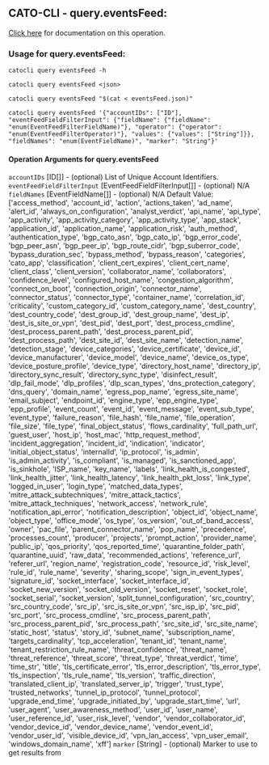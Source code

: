 
## CATO-CLI - query.eventsFeed:
[Click here](https://api.catonetworks.com/documentation/#query-eventsFeed) for documentation on this operation.

### Usage for query.eventsFeed:

`catocli query eventsFeed -h`

`catocli query eventsFeed <json>`

`catocli query eventsFeed "$(cat < eventsFeed.json)"`

`catocli query eventsFeed '{"accountIDs": ["ID"], "eventFeedFieldFilterInput": {"fieldName": {"fieldName": "enum(EventFeedFilterFieldName)"}, "operator": {"operator": "enum(EventFeedFilterOperator)"}, "values": {"values": ["String"]}}, "fieldNames": "enum(EventFieldName)", "marker": "String"}'`

#### Operation Arguments for query.eventsFeed ####
`accountIDs` [ID[]] - (optional) List of Unique Account Identifiers. 
`eventFeedFieldFilterInput` [EventFeedFieldFilterInput[]] - (optional) N/A 
`fieldNames` [EventFieldName[]] - (optional) N/A Default Value: ['access_method', 'account_id', 'action', 'actions_taken', 'ad_name', 'alert_id', 'always_on_configuration', 'analyst_verdict', 'api_name', 'api_type', 'app_activity', 'app_activity_category', 'app_activity_type', 'app_stack', 'application_id', 'application_name', 'application_risk', 'auth_method', 'authentication_type', 'bgp_cato_asn', 'bgp_cato_ip', 'bgp_error_code', 'bgp_peer_asn', 'bgp_peer_ip', 'bgp_route_cidr', 'bgp_suberror_code', 'bypass_duration_sec', 'bypass_method', 'bypass_reason', 'categories', 'cato_app', 'classification', 'client_cert_expires', 'client_cert_name', 'client_class', 'client_version', 'collaborator_name', 'collaborators', 'confidence_level', 'configured_host_name', 'congestion_algorithm', 'connect_on_boot', 'connection_origin', 'connector_name', 'connector_status', 'connector_type', 'container_name', 'correlation_id', 'criticality', 'custom_category_id', 'custom_category_name', 'dest_country', 'dest_country_code', 'dest_group_id', 'dest_group_name', 'dest_ip', 'dest_is_site_or_vpn', 'dest_pid', 'dest_port', 'dest_process_cmdline', 'dest_process_parent_path', 'dest_process_parent_pid', 'dest_process_path', 'dest_site_id', 'dest_site_name', 'detection_name', 'detection_stage', 'device_categories', 'device_certificate', 'device_id', 'device_manufacturer', 'device_model', 'device_name', 'device_os_type', 'device_posture_profile', 'device_type', 'directory_host_name', 'directory_ip', 'directory_sync_result', 'directory_sync_type', 'disinfect_result', 'dlp_fail_mode', 'dlp_profiles', 'dlp_scan_types', 'dns_protection_category', 'dns_query', 'domain_name', 'egress_pop_name', 'egress_site_name', 'email_subject', 'endpoint_id', 'engine_type', 'epp_engine_type', 'epp_profile', 'event_count', 'event_id', 'event_message', 'event_sub_type', 'event_type', 'failure_reason', 'file_hash', 'file_name', 'file_operation', 'file_size', 'file_type', 'final_object_status', 'flows_cardinality', 'full_path_url', 'guest_user', 'host_ip', 'host_mac', 'http_request_method', 'incident_aggregation', 'incident_id', 'indication', 'indicator', 'initial_object_status', 'internalId', 'ip_protocol', 'is_admin', 'is_admin_activity', 'is_compliant', 'is_managed', 'is_sanctioned_app', 'is_sinkhole', 'ISP_name', 'key_name', 'labels', 'link_health_is_congested', 'link_health_jitter', 'link_health_latency', 'link_health_pkt_loss', 'link_type', 'logged_in_user', 'login_type', 'matched_data_types', 'mitre_attack_subtechniques', 'mitre_attack_tactics', 'mitre_attack_techniques', 'network_access', 'network_rule', 'notification_api_error', 'notification_description', 'object_id', 'object_name', 'object_type', 'office_mode', 'os_type', 'os_version', 'out_of_band_access', 'owner', 'pac_file', 'parent_connector_name', 'pop_name', 'precedence', 'processes_count', 'producer', 'projects', 'prompt_action', 'provider_name', 'public_ip', 'qos_priority', 'qos_reported_time', 'quarantine_folder_path', 'quarantine_uuid', 'raw_data', 'recommended_actions', 'reference_url', 'referer_url', 'region_name', 'registration_code', 'resource_id', 'risk_level', 'rule_id', 'rule_name', 'severity', 'sharing_scope', 'sign_in_event_types', 'signature_id', 'socket_interface', 'socket_interface_id', 'socket_new_version', 'socket_old_version', 'socket_reset', 'socket_role', 'socket_serial', 'socket_version', 'split_tunnel_configuration', 'src_country', 'src_country_code', 'src_ip', 'src_is_site_or_vpn', 'src_isp_ip', 'src_pid', 'src_port', 'src_process_cmdline', 'src_process_parent_path', 'src_process_parent_pid', 'src_process_path', 'src_site_id', 'src_site_name', 'static_host', 'status', 'story_id', 'subnet_name', 'subscription_name', 'targets_cardinality', 'tcp_acceleration', 'tenant_id', 'tenant_name', 'tenant_restriction_rule_name', 'threat_confidence', 'threat_name', 'threat_reference', 'threat_score', 'threat_type', 'threat_verdict', 'time', 'time_str', 'title', 'tls_certificate_error', 'tls_error_description', 'tls_error_type', 'tls_inspection', 'tls_rule_name', 'tls_version', 'traffic_direction', 'translated_client_ip', 'translated_server_ip', 'trigger', 'trust_type', 'trusted_networks', 'tunnel_ip_protocol', 'tunnel_protocol', 'upgrade_end_time', 'upgrade_initiated_by', 'upgrade_start_time', 'url', 'user_agent', 'user_awareness_method', 'user_id', 'user_name', 'user_reference_id', 'user_risk_level', 'vendor', 'vendor_collaborator_id', 'vendor_device_id', 'vendor_device_name', 'vendor_event_id', 'vendor_user_id', 'visible_device_id', 'vpn_lan_access', 'vpn_user_email', 'windows_domain_name', 'xff']
`marker` [String] - (optional) Marker to use to get results from 
